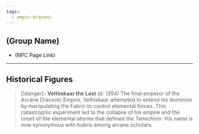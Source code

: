 ```yaml
---
tags:
  - empir-draconi
---
```

## (Group Name)

- (NPC Page Link)

---
## Historical Figures

>[!danger]- **Vethiskaar the Last** _(d. 1354)_
>The final emperor of the Arcane Draconic Empire, Vethiskaar attempted to extend his dominion by manipulating the Fabric to control elemental forces. This catastrophic experiment led to the collapse of his empire and the onset of the elemental storms that defined the Tenechron. His name is now synonymous with hubris among arcane scholars.



